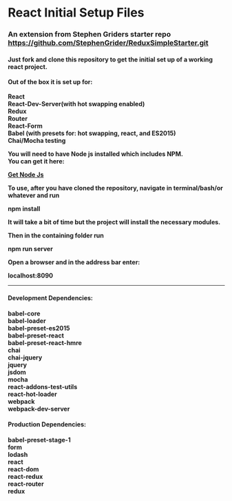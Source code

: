 # React Initial Setup Files

### An extension from Stephen Griders starter repo https://github.com/StephenGrider/ReduxSimpleStarter.git

#### Just fork and clone this repository to get the initial set up of a working react project.

<b>Out of the box it is set up for:<br><br><b>
React<br>
React-Dev-Server(with hot swapping enabled)<br>
Redux<br>
Router<br>
React-Form<br>
Babel (with presets for: hot swapping, react, and ES2015)<br>
Chai/Mocha testing

You will need to have Node js installed which includes NPM.<br>
You can get it here:

<a href = "https://nodejs.org/en/download/">Get Node Js</a>

To use, after you have cloned the repository,
navigate in terminal/bash/or whatever and run

 npm install


It will take a bit of time but the project will install the necessary
modules.

Then in the containing folder run

npm run server

 Open a browser and in the address bar enter:

 localhost:8090

 _______________________
#### Development Dependencies:
<b>
    babel-core<br>
    babel-loader<br>
    babel-preset-es2015<br>
    babel-preset-react<br>
    babel-preset-react-hmre<br>
    chai<br>
    chai-jquery<br>
    jquery<br>
    jsdom<br>
    mocha<br>
    react-addons-test-utils<br>
    react-hot-loader<br>
    webpack<br>
    webpack-dev-server<br>
</b>

#### Production Dependencies:
<b>
    babel-preset-stage-1<br>
    form<br>
    lodash<br>
    react<br>
    react-dom<br>
    react-redux<br>
    react-router<br>
    redux<br>
</b>
